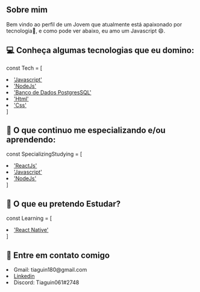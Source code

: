 ## Sobre mim

<p>
Bem vindo ao perfil de um Jovem que atualmente está apaixonado por tecnologia💜, e como pode ver abaixo, eu amo um Javascript 😄.
</p>

## 💻 Conheça algumas tecnologias que eu domino:
const Tech = [
    <li>
        <a href="https://developer.mozilla.org/pt-BR/docs/Web/JavaScript"> 'Javascript'</a> 
    </li>
    <li>
        <a href="https://nodejs.org/en/">'NodeJs'</a>
    </li>
     <li>
        <a href="#">'Banco de Dados PostgresSQL' </a>
    </li>
    <li>
        <a href="https://developer.mozilla.org/pt-BR/docs/Web/HTML"> 'Html' </a>
    </li>
    <li>
        <a href="https://developer.mozilla.org/pt-BR/docs/Web/CSS"> 'Css' </a>
    </li>
]

## 🚀 O que continuo me especializando e/ou aprendendo: 

const SpecializingStudying = [
    <li>
        <a href="https://pt-br.reactjs.org"> 'ReactJs'</a> 
    </li>
    <li>
        <a href="https://developer.mozilla.org/pt-BR/docs/Web/JavaScript">'Javascript'</a>
    </li>
     <li>
        <a href="https://nodejs.org/en/">'NodeJs' </a>
    </li>
]

## 🚀 O que eu pretendo Estudar?
const Learning = [
     <li>
        <a href=""> 'React Native'</a> 
    </li>
]

## 📱 Entre em contato comigo
<li>
    <span> Gmail: tiaguin180@gmail.com</span> 
</li>
<li>
    <a href="https://www.linkedin.com/in/tiagogoncalves200428/">Linkedin</a>
</li>
 <li>
     <span>Discord: Tiaguin061#2748 </span>
</li>
